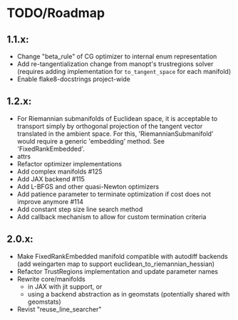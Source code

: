 # TODO/Roadmap

## 1.1.x:
  - Change "beta_rule" of CG optimizer to internal enum representation
  - Add re-tangentialization change from manopt's trustregions solver
    (requires adding implementation for `to_tangent_space` for each manifold)
  - Enable flake8-docstrings project-wide

## 1.2.x:
  - For Riemannian submanifolds of Euclidean space, it is acceptable to
    transport simply by orthogonal projection of the tangent vector translated
    in the ambient space. For this, 'RiemannianSubmanifold' would require a
    generic 'embedding' method. See 'FixedRankEmbedded'.
  - attrs
  - Refactor optimizer implementations
  - Add complex manifolds #125
  - Add JAX backend #115
  - Add L-BFGS and other quasi-Newton optimizers
  - Add patience parameter to terminate optimization if cost does not improve
    anymore #114
  - Add constant step size line search method
  - Add callback mechanism to allow for custom termination criteria

## 2.0.x:
  - Make FixedRankEmbedded manifold compatible with autodiff backends
    (add weingarten map to support euclidean_to_riemannian_hessian)
  - Refactor TrustRegions implementation and update parameter names
  - Rewrite core/manifolds
    * in JAX with jit support, or
    * using a backend abstraction as in geomstats (potentially shared with
      geomstats)
  - Revist "reuse_line_searcher"
